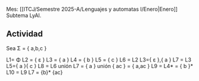 Mes: [[ITCJ/Semestre 2025-A/Lenguajes y automatas I/Enero|Enero]]
Subtema LyAI.

## Actividad
Sea Σ = { a,b,c }

L1= Φ   L2 = { ε } L3 = { a } L4 = { b }
L5 = { c }
L6 = L2 L3={ ε },{ a }
L7 = L3 L5={ a }{ c } 
L8 = L6 unión L7 = { a } unión { ac } = { a,ac }
L9 = L4* = { b }*
L10 = L9 L7 = {b}* {ac}